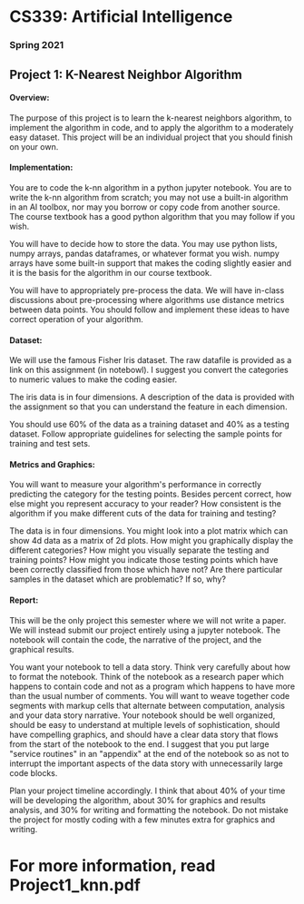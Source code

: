 # CS339: Artificial Intelligence
### Spring 2021
## Project 1: K-Nearest Neighbor Algorithm



#### Overview:

The purpose of this project is to learn the k-nearest neighbors algorithm, to implement the
algorithm in code, and to apply the algorithm to a moderately easy dataset. This project will be
an individual project that you should finish on your own.

#### Implementation:

You are to code the k-nn algorithm in a python jupyter notebook. You are to write the k-nn
algorithm from scratch; you may not use a built-in algorithm in an AI toolbox, nor may you
borrow or copy code from another source. The course textbook has a good python algorithm
that you may follow if you wish.

You will have to decide how to store the data. You may use python lists, numpy arrays, pandas
dataframes, or whatever format you wish. numpy arrays have some built-in support that
makes the coding slightly easier and it is the basis for the algorithm in our course textbook.

You will have to appropriately pre-process the data. We will have in-class discussions about
pre-processing where algorithms use distance metrics between data points. You should follow
and implement these ideas to have correct operation of your algorithm.

#### Dataset:

We will use the famous Fisher Iris dataset. The raw datafile is provided as a link on this
assignment (in notebowl). I suggest you convert the categories to numeric values to make the
coding easier.

The iris data is in four dimensions. A description of the data is provided with the assignment so
that you can understand the feature in each dimension.

You should use 60% of the data as a training dataset and 40% as a testing dataset. Follow
appropriate guidelines for selecting the sample points for training and test sets.

#### Metrics and Graphics:

You will want to measure your algorithm's performance in correctly predicting the category for
the testing points. Besides percent correct, how else might you represent accuracy to your
reader? How consistent is the algorithm if you make different cuts of the data for training and
testing?


The data is in four dimensions. You might look into a plot matrix which can show 4d data as a
matrix of 2d plots. How might you graphically display the different categories? How might you
visually separate the testing and training points? How might you indicate those testing points
which have been correctly classified from those which have not? Are there particular samples
in the dataset which are problematic? If so, why?

#### Report:

This will be the only project this semester where we will not write a paper. We will instead
submit our project entirely using a jupyter notebook. The notebook will contain the code, the
narrative of the project, and the graphical results.

You want your notebook to tell a data story. Think very carefully about how to format the
notebook. Think of the notebook as a research paper which happens to contain code and not
as a program which happens to have more than the usual number of comments. You will want
to weave together code segments with markup cells that alternate between computation,
analysis and your data story narrative. Your notebook should be well organized, should be
easy to understand at multiple levels of sophistication, should have compelling graphics, and
should have a clear data story that flows from the start of the notebook to the end. I suggest
that you put large "service routines" in an "appendix" at the end of the notebook so as not to
interrupt the important aspects of the data story with unnecessarily large code blocks.

Plan your project timeline accordingly. I think that about 40% of your time will be developing
the algorithm, about 30% for graphics and results analysis, and 30% for writing and formatting
the notebook. Do not mistake the project for mostly coding with a few minutes extra for
graphics and writing.

# For more information, read Project1_knn.pdf
